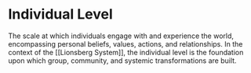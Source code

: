 # Individual Level

The scale at which individuals engage with and experience the world, encompassing personal beliefs, values, actions, and relationships. In the context of the [[Lionsberg System]], the individual level is the foundation upon which group, community, and systemic transformations are built.